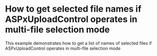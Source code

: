 # How to get selected file names if ASPxUploadControl operates in multi-file selection mode


<p>This example demonstrates how to get a list of names of selected files if ASPxUploadControl operates in multi-file selection mode</p><br />


<br/>


